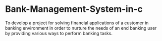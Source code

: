 # Bank-Management-System-in-c
To develop a project for solving financial applications of a customer in banking environment in order to nurture the needs of an end banking user by providing various ways to perform banking tasks.
